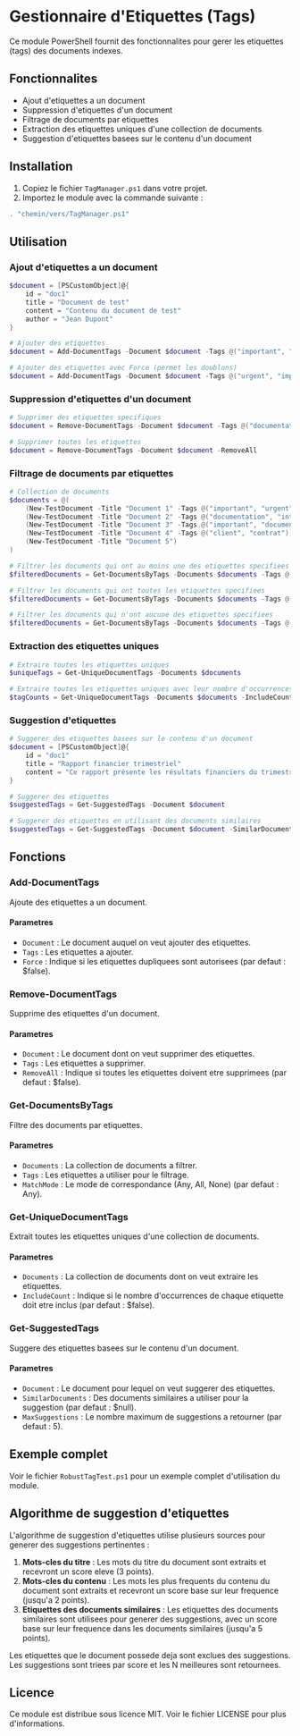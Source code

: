 # Gestionnaire d'Etiquettes (Tags)

Ce module PowerShell fournit des fonctionnalites pour gerer les etiquettes (tags) des documents indexes.

## Fonctionnalites

- Ajout d'etiquettes a un document
- Suppression d'etiquettes d'un document
- Filtrage de documents par etiquettes
- Extraction des etiquettes uniques d'une collection de documents
- Suggestion d'etiquettes basees sur le contenu d'un document

## Installation

1. Copiez le fichier `TagManager.ps1` dans votre projet.
2. Importez le module avec la commande suivante :

```powershell
. "chemin/vers/TagManager.ps1"
```

## Utilisation

### Ajout d'etiquettes a un document

```powershell
$document = [PSCustomObject]@{
    id = "doc1"
    title = "Document de test"
    content = "Contenu du document de test"
    author = "Jean Dupont"
}

# Ajouter des etiquettes
$document = Add-DocumentTags -Document $document -Tags @("important", "documentation", "test")

# Ajouter des etiquettes avec Force (permet les doublons)
$document = Add-DocumentTags -Document $document -Tags @("urgent", "important") -Force
```

### Suppression d'etiquettes d'un document

```powershell
# Supprimer des etiquettes specifiques
$document = Remove-DocumentTags -Document $document -Tags @("documentation", "test")

# Supprimer toutes les etiquettes
$document = Remove-DocumentTags -Document $document -RemoveAll
```

### Filtrage de documents par etiquettes

```powershell
# Collection de documents
$documents = @(
    (New-TestDocument -Title "Document 1" -Tags @("important", "urgent", "client")),
    (New-TestDocument -Title "Document 2" -Tags @("documentation", "interne")),
    (New-TestDocument -Title "Document 3" -Tags @("important", "documentation")),
    (New-TestDocument -Title "Document 4" -Tags @("client", "contrat")),
    (New-TestDocument -Title "Document 5")
)

# Filtrer les documents qui ont au moins une des etiquettes specifiees
$filteredDocuments = Get-DocumentsByTags -Documents $documents -Tags @("important", "client") -MatchMode "Any"

# Filtrer les documents qui ont toutes les etiquettes specifiees
$filteredDocuments = Get-DocumentsByTags -Documents $documents -Tags @("important", "documentation") -MatchMode "All"

# Filtrer les documents qui n'ont aucune des etiquettes specifiees
$filteredDocuments = Get-DocumentsByTags -Documents $documents -Tags @("important", "client") -MatchMode "None"
```

### Extraction des etiquettes uniques

```powershell
# Extraire toutes les etiquettes uniques
$uniqueTags = Get-UniqueDocumentTags -Documents $documents

# Extraire toutes les etiquettes uniques avec leur nombre d'occurrences
$tagCounts = Get-UniqueDocumentTags -Documents $documents -IncludeCount
```

### Suggestion d'etiquettes

```powershell
# Suggerer des etiquettes basees sur le contenu d'un document
$document = [PSCustomObject]@{
    id = "doc1"
    title = "Rapport financier trimestriel"
    content = "Ce rapport présente les résultats financiers du trimestre. Les revenus ont augmenté de 15% par rapport au trimestre précédent. Les dépenses sont restées stables."
}

# Suggerer des etiquettes
$suggestedTags = Get-SuggestedTags -Document $document

# Suggerer des etiquettes en utilisant des documents similaires
$suggestedTags = Get-SuggestedTags -Document $document -SimilarDocuments $documents -MaxSuggestions 10
```

## Fonctions

### Add-DocumentTags

Ajoute des etiquettes a un document.

#### Parametres

- `Document` : Le document auquel on veut ajouter des etiquettes.
- `Tags` : Les etiquettes a ajouter.
- `Force` : Indique si les etiquettes dupliquees sont autorisees (par defaut : $false).

### Remove-DocumentTags

Supprime des etiquettes d'un document.

#### Parametres

- `Document` : Le document dont on veut supprimer des etiquettes.
- `Tags` : Les etiquettes a supprimer.
- `RemoveAll` : Indique si toutes les etiquettes doivent etre supprimees (par defaut : $false).

### Get-DocumentsByTags

Filtre des documents par etiquettes.

#### Parametres

- `Documents` : La collection de documents a filtrer.
- `Tags` : Les etiquettes a utiliser pour le filtrage.
- `MatchMode` : Le mode de correspondance (Any, All, None) (par defaut : Any).

### Get-UniqueDocumentTags

Extrait toutes les etiquettes uniques d'une collection de documents.

#### Parametres

- `Documents` : La collection de documents dont on veut extraire les etiquettes.
- `IncludeCount` : Indique si le nombre d'occurrences de chaque etiquette doit etre inclus (par defaut : $false).

### Get-SuggestedTags

Suggere des etiquettes basees sur le contenu d'un document.

#### Parametres

- `Document` : Le document pour lequel on veut suggerer des etiquettes.
- `SimilarDocuments` : Des documents similaires a utiliser pour la suggestion (par defaut : $null).
- `MaxSuggestions` : Le nombre maximum de suggestions a retourner (par defaut : 5).

## Exemple complet

Voir le fichier `RobustTagTest.ps1` pour un exemple complet d'utilisation du module.

## Algorithme de suggestion d'etiquettes

L'algorithme de suggestion d'etiquettes utilise plusieurs sources pour generer des suggestions pertinentes :

1. **Mots-cles du titre** : Les mots du titre du document sont extraits et recevront un score eleve (3 points).
2. **Mots-cles du contenu** : Les mots les plus frequents du contenu du document sont extraits et recevront un score base sur leur frequence (jusqu'a 2 points).
3. **Etiquettes des documents similaires** : Les etiquettes des documents similaires sont utilisees pour generer des suggestions, avec un score base sur leur frequence dans les documents similaires (jusqu'a 5 points).

Les etiquettes que le document possede deja sont exclues des suggestions. Les suggestions sont triees par score et les N meilleures sont retournees.

## Licence

Ce module est distribue sous licence MIT. Voir le fichier LICENSE pour plus d'informations.
